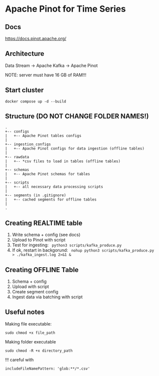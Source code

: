 # Apache Pinot for Time Series

## Docs

https://docs.pinot.apache.org/

## Architecture

Data Stream -> Apache Kafka -> Apache Pinot

NOTE: server must have 16 GB of RAM!!!

## Start cluster

``` 
docker compose up -d --build
```
## Structure (**DO NOT CHANGE FOLDER NAMES!**)

``` 
.
+-- configs
|   +-- Apache Pinot tables configs
|
+-- ingestion_configs
|   +-- Apache Pinot configs for data ingestion (offline tables)
|
+-- rawdata
|   +-- *csv files to load in tables (offline tables)
|
+-- schemas
|   +-- Apache Pinot schemas for tables
|
+-- scripts
|   +-- all necessary data processing scripts
|
+-- segments (in .gitignore)
|   +-- cached segments for offline tables
|
.
``` 
## Creating REALTIME table

1. Write schema + config (see docs)
2. Upload to Pinot with script
4. Test for ingesting: ```  python3 scripts/kafka_produce.py ``` 
4. If ok, restart in backgorund: ```  nohup python3 scripts/kafka_produce.py > ./kafka_ingest.log 2>&1 & ```

## Creating OFFLINE Table
1. Schema + config
2. Upload with script
3. Create segment config
4. Ingest data via batching with script

## Useful notes

Making file executable:
```
sudo chmod +x file_path
```

Making folder executable
```
sudo chmod -R +x directory_path
```

!!! careful with 
```
includeFileNamePattern: 'glob:**/*.csv'
```